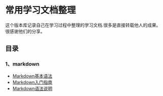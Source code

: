 # 常用学习文档整理 #
这个版本库记录自己在学习过程中整理的学习文档.很多是直接转载他人的成果。很感谢他们的分享。
## 目录
### 1、markdown
* [Markdown基本语法](http://www.jianshu.com/p/075d7cac8fef)
* [Markdown入门指南](http://www.jianshu.com/p/1e402922ee32/)
* [Markdown语法说明](http://wowubuntu.com/markdown/#list)
